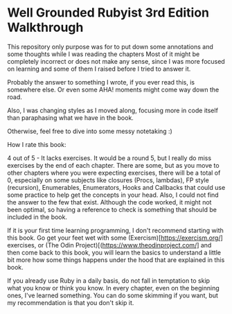 # Well Grounded Rubyist 3rd Edition Walkthrough

This repository only purpose was for to put down some annotations and some thoughts while I was reading the chapters
Most of it might be completely incorrect or does not make any sense, since I was more focused on learning and some of them I raised before I tried to answer it.

Probably the answer to something I wrote, if you ever read this, is somewhere else. Or even some AHA! moments might come way down the road.

Also, I was changing styles as I moved along, focusing more in code itself than paraphasing what we have in the book.

Otherwise, feel free to dive into some messy notetaking :)

How I rate this book:

4 out of 5 - It lacks exercises. It would be a round 5, but I really do miss exercises by the end of each chapter. There are some, but as you move to other chapters where you were expecting exercises, there will be a total of 0, especially on some subjects like closures (Procs, lambdas), FP style (recursion), Enumerables, Enumerators, Hooks and Callbacks that could use some practice to help get the concepts in your head. Also, I could not find the answer to the few that exist. Although the code worked, it might not been optimal, so having a reference to check is something that should be included in the book.

If it is your first time learning programming, I don't recommend starting with this book. Go get your feet wet with some (Exercism)[https://exercism.org/] exercises, or (The Odin Project)[(https://www.theodinproject.com/] and then come back to this book, you will learn the basics to understand a little bit more how some things happens under the hood that are explained in this book.

If you already use Ruby in a daily basis, do not fall in temptation to skip what you know or think you know. In every chapter, even on the beginning ones, I've learned something. You can do some skimming if you want, but my recommendation is that you don't skip it.
